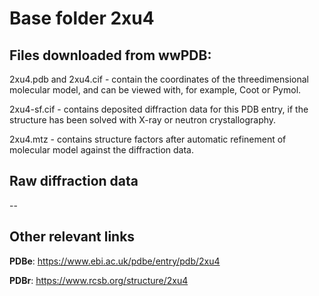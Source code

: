 # Base folder 2xu4

## Files downloaded from wwPDB:

2xu4.pdb and 2xu4.cif - contain the coordinates of the threedimensional molecular model, and can be viewed with, for example, Coot or Pymol.

2xu4-sf.cif - contains deposited diffraction data for this PDB entry, if the structure has been solved with X-ray or neutron crystallography.

2xu4.mtz - contains structure factors after automatic refinement of molecular model against the diffraction data.

## Raw diffraction data

--<br> 

## Other relevant links 
**PDBe**:  https://www.ebi.ac.uk/pdbe/entry/pdb/2xu4
 
**PDBr**: https://www.rcsb.org/structure/2xu4 
